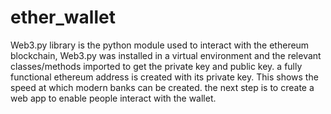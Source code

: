 # ether_wallet
Web3.py library is the python module used to interact with the ethereum blockchain,
Web3.py was installed in a virtual environment and the relevant classes/methods imported to get the private key and public key.
a fully functional ethereum address is created with its private key.
This shows the speed at which modern banks can be created.
the next step is to create a web app to enable people interact with the wallet.
